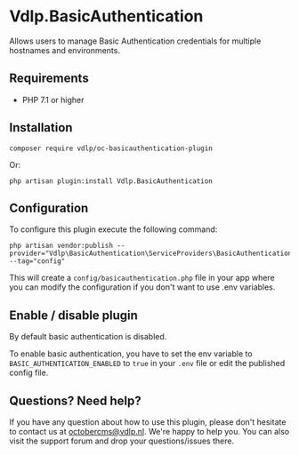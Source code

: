 # Vdlp.BasicAuthentication

Allows users to manage Basic Authentication credentials for multiple hostnames and environments.

## Requirements

* PHP 7.1 or higher

## Installation

```
composer require vdlp/oc-basicauthentication-plugin
```

Or:

```
php artisan plugin:install Vdlp.BasicAuthentication
```

## Configuration

To configure this plugin execute the following command:

```
php artisan vendor:publish --provider="Vdlp\BasicAuthentication\ServiceProviders\BasicAuthenticationServiceProvider" --tag="config"
```

This will create a `config/basicauthentication.php` file in your app where you can modify the configuration if you don't want to use .env variables.

## Enable / disable plugin

By default basic authentication is disabled.

To enable basic authentication, you have to set the env variable to `BASIC_AUTHENTICATION_ENABLED` to `true` in your `.env` file or edit the published config file.

## Questions? Need help?

If you have any question about how to use this plugin, please don't hesitate to contact us at octobercms@vdlp.nl. We're happy to help you. You can also visit the support forum and drop your questions/issues there.
